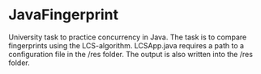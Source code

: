 # JavaFingerprint

University task to practice concurrency in Java. The task is to compare fingerprints using the LCS-algorithm.
LCSApp.java requires a path to a configuration file in the /res folder.
The output is also written into the /res folder.
